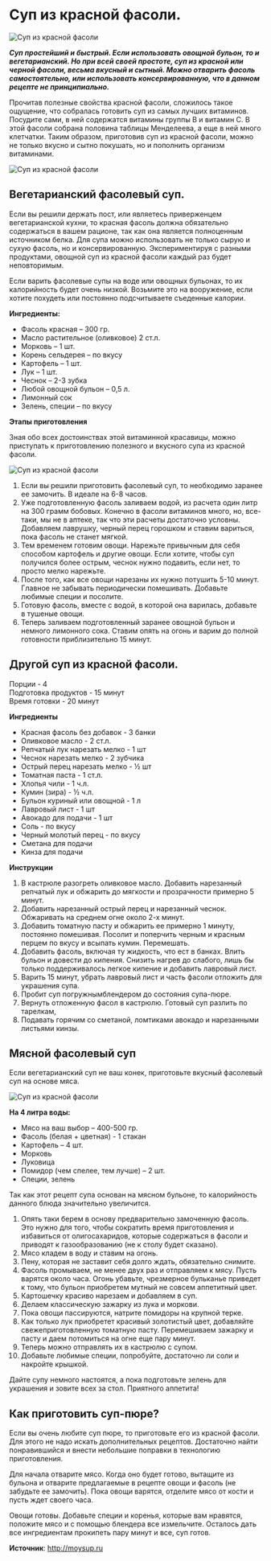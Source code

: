 # Суп из красной фасоли.

![Суп из красной фасоли](/images/Kulinar/Soup/red-bean-soup.jpg 'Суп из красной фасоли')

_**Суп простейший и быстрый. Если использовать овощной бульон, то и вегетарианский. Но при всей своей простоте, суп из красной или черной фасоли, весьма вкусный и сытный.  Можно отварить фасоль самостоятельно, или использовать консервированную, что в данном рецепте не принципиально.**_

Прочитав полезные свойства красной фасоли, сложилось такое ощущение, что собралась готовить суп из самых лучших витаминов. Посудите сами, в ней содержатся витамины группы В и витамин С. В этой фасоли собрана половина таблицы Менделеева, а еще в ней много клетчатки. Таким образом, приготовив суп из красной фасоли, можно не только вкусно и сытно покушать, но и пополнить организм витаминами.

![Суп из красной фасоли](/images/Kulinar/Soup/fasol_01.jpg 'Суп из красной фасоли')

## Вегетарианский фасолевый суп.

Если вы решили держать пост, или являетесь приверженцем вегетарианской кухни, то красная фасоль должна обязательно содержаться в вашем рационе, так как она является полноценным источником белка. Для супа можно использовать не только сырую и сухую фасоль, но и консервированную. Экспериментируя с разными продуктами, овощной суп из красной фасоли каждый раз будет неповторимым.

Если варить фасолевые супы на воде или овощных бульонах, то их калорийность будет очень низкой. Возьмите это на вооружение, если хотите похудеть или постоянно подсчитываете съеденные калории.

**Ингредиенты:**

- Фасоль красная – 300 гр.
- Масло растительное (оливковое) 2 ст.л.
- Морковь – 1 шт.
- Корень сельдерея – по вкусу
- Картофель – 1 шт.
- Лук – 1 шт.
- Чеснок – 2-3 зубка
- Любой овощной бульон – 0,5 л.
- Лимонный сок
- Зелень, специи – по вкусу

**Этапы приготовления**

Зная обо всех достоинствах этой витаминной красавицы, можно приступать к приготовлению полезного и вкусного супа из красной фасоли.

![Суп из красной фасоли](/images/Kulinar/Soup/fasol_02.jpg 'Суп из красной фасоли')

1. Если вы решили приготовить фасолевый суп, то необходимо заранее ее замочить. В идеале на 6-8 часов.
2. Уже подготовленную фасоль заливаем водой, из расчета один литр на 300 грамм бобовых. Конечно в фасоли витаминов много, но, все-таки, мы не в аптеке, так что эти расчеты достаточно условны. Добавляем лаврушку, черный перец горошком и ставим вариться, пока фасоль не станет мягкой.
3. Тем временем готовим овощи. Нарежьте привычным для себя способом картофель и другие овощи. Если хотите, чтобы суп получился более острым, чеснок нужно подавить, если нет, то просто мелко нарежьте.
4. После того, как все овощи нарезаны их нужно потушить 5-10 минут. Главное не забывать периодически помешивать. Добавьте любимые специи и посолите.
5. Готовую фасоль, вместе с водой, в которой она варилась, добавьте в тушеные овощи.
6. Теперь заливаем подготовленный заранее овощной бульон и немного лимонного сока. Ставим опять на огонь и варим до полной готовности приблизительно 15 минут.

## Другой суп из красной фасоли.

Порции - 4  
Подготовка продуктов - 15 минут  
Время готовки - 20 минут

**Ингредиенты**

- Красная фасоль без добавок - 3 банки
- Оливковое масло - 2 ст.л.
- Репчатый лук нарезать мелко - 1 шт
- Чеснок нарезать мелко - 2 зубчика
- Острый перец нарезать мелко - ½ шт
- Томатная паста - 1 ст.л.
- Хлопья чили - 1 ч.л.
- Кумин (зира) - ½ ч.л.
- Бульон куриный или овощной - 1 л
- Лавровый лист - 1 шт
- Авокадо для подачи - 1 шт
- Соль - по вкусу
- Черный молотый перец - по вкусу
- Сметана для подачи
- Кинза для подачи 

**Инструкции**

1. В кастрюле разогреть оливковое масло. Добавить нарезанный репчатый лук и обжарить до мягкости и прозрачности примерно 5 минут.
2. Добавить нарезанный острый перец и нарезанный чеснок. Обжаривать на среднем огне около 2-х минут.
3. Добавить томатную пасту и обжарить ее примерно 1 минуту, постоянно помешивая. Посолит и поперчить черным и красным перцем по вкусу и всыпать кумин. Перемешать.
4. Добавить фасоль, включая ту жидкость, что ест в банках. Влить бульон и довести до кипения. Снизить нагрев до слабого, лишь бы только поддерживалось легкое кипение и добавить лавровый лист.
5. Варить 15 минут, убрать лавровый лист и часть фасоли отложить для украшения супа.
6. Пробит суп погружнымблендером до состояния супа-пюре.
7. Вернуть отложенную фасол в кастрюлю. Готовый суп разлить по тарелкам,
8. Подавать горячим со сметаной, ломтиками авокадо и нарезанными листьями кинзы.

## Мясной фасолевый суп
Если вегетарианский суп не ваш конек, приготовьте вкусный фасолевый суп на основе мяса.

![Суп из красной фасоли](/images/Kulinar/Soup/fasol_03.jpg 'Суп из красной фасоли')

**На 4 литра воды:**

- Мясо на ваш выбор – 400-500 гр.
- Фасоль (белая + цветная)  - 1 стакан
- Картофель – 4 шт.
- Морковь
- Луковица
- Помидор  (чем спелее, тем лучше) – 2 шт.
- Специи, зелень

Так как этот рецепт супа основан на мясном бульоне, то калорийность данного блюда значительно увеличится.

1. Опять таки берем в основу предварительно замоченную фасоль. Это нужно для того, чтобы сократить время приготовления и избавиться от олигосахаридов, которые содержаться в фасоли и приводят к газообразованию (не к столу будет сказано).
2. Мясо кладем в воду и ставим на огонь.
3. Пену, которая не заставит себя долго ждать, обязательно снимите.
4. Фасоль промываем, не менее двух раз и отправляем к мясу. Пусть варятся около часа. Огонь убавьте, чрезмерное бульканье приведет к тому, что бульон приобретем мутный не совсем аппетитный цвет.
5. Картошечку красиво нарезаем и добавляем в суп.
6. Делаем классическую зажарку из лука и моркови.
7. Пока овощи пассируются, натрите помидоры на крупной терке.
8. Как только лук приобретет красивый золотистый цвет, добавляйте свежеприготовленную томатную пасту. Перемешиваем зажарку и пасту и даем потомиться на огне еще пару минут.
9. Теперь можно отправлять их в кастрюлю с супом.
10. Добавьте любимые специи, попробуйте, достаточно ли соли и накройте крышкой.

Дайте супу немного настоятся, а пока подготовьте зелень для украшения и зовите всех за стол. Приятного аппетита!

## Как приготовить суп-пюре?

Если вы очень любите суп пюре, то приготовьте его из красной фасоли. Для этого не надо искать дополнительных рецептов. Достаточно найти понравившийся и внести небольшие поправки в технологию приготовления.

Для начала отварите мясо. Когда оно будет готово, вытащите из бульона и отварите предлагаемые в рецепте овощи и фасоль (не забудьте ее замочить). Пока овощи варятся, отделите мясо от кости и пусть ждет своего часа.

Овощи готовы. Добавьте специи и коренья, которые вам нравятся, положите мясо и с помощью блендера все измельчите. Осталось дать все ингредиентам прокипеть пару минут и все, суп готов.

**Источник**: http://moysup.ru
